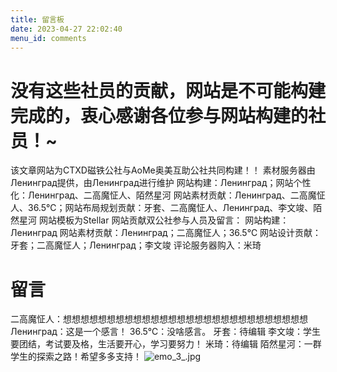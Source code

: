 ```yaml
---
title: 留言板
date: 2023-04-27 22:02:40
menu_id: comments
---
```


<script src="https://cdn.jsdelivr.net/npm/qexo-static@1.5.1/hexo/talks.min.js"></script>
<link rel="stylesheet" href="https://cdn.jsdelivr.net/npm/qexo-static@1.5.1/hexo/talks.min.css">
<div id="qexot"></div>
<script>showQexoTalks("qexot", "https://qexo.giize.com", 5)</script>

# 没有这些社员的贡献，网站是不可能构建完成的，衷心感谢各位参与网站构建的社员！~

该文章网站为CTXD磁铁公社与AoMe奥美互助公社共同构建！！
素材服务器由Ленинград提供，由Ленинград进行维护
网站构建：Ленинград；网站个性化：Ленинград、二高魔怔人、陌然星河
网站素材贡献：Ленинград、二高魔怔人、36.5℃；网站布局规划贡献：牙套、二高魔怔人、Ленинград、李文竣、陌然星河
网站模板为Stellar 
网站贡献双公社参与人员及留言：
网站构建：Ленинград
网站素材贡献：Ленинград；二高魔怔人；36.5℃
网站设计贡献：牙套；二高魔怔人；Ленинград；李文竣
评论服务器购入：米琦
# 留言

二高魔怔人：想想想想想想想想想想想想想想想想想想想想想想想想想想想想
Ленинград：这是一个感言！
36.5℃：没啥感言。
牙套：待编辑
李文竣：学生要团结，考试要及格，生活要开心，学习要努力！
米琦：待编辑
陌然星河：一群学生的探索之路！希望多多支持！
![emo_3_.jpg](https://img1.imgtp.com/2023/05/14/grrplZEV.jpg)